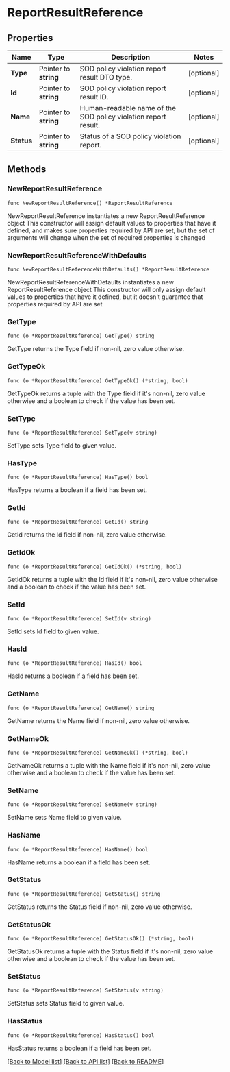 # ReportResultReference

## Properties

Name | Type | Description | Notes
------------ | ------------- | ------------- | -------------
**Type** | Pointer to **string** | SOD policy violation report result DTO type. | [optional] 
**Id** | Pointer to **string** | SOD policy violation report result ID. | [optional] 
**Name** | Pointer to **string** | Human-readable name of the SOD policy violation report result. | [optional] 
**Status** | Pointer to **string** | Status of a SOD policy violation report. | [optional] 

## Methods

### NewReportResultReference

`func NewReportResultReference() *ReportResultReference`

NewReportResultReference instantiates a new ReportResultReference object
This constructor will assign default values to properties that have it defined,
and makes sure properties required by API are set, but the set of arguments
will change when the set of required properties is changed

### NewReportResultReferenceWithDefaults

`func NewReportResultReferenceWithDefaults() *ReportResultReference`

NewReportResultReferenceWithDefaults instantiates a new ReportResultReference object
This constructor will only assign default values to properties that have it defined,
but it doesn't guarantee that properties required by API are set

### GetType

`func (o *ReportResultReference) GetType() string`

GetType returns the Type field if non-nil, zero value otherwise.

### GetTypeOk

`func (o *ReportResultReference) GetTypeOk() (*string, bool)`

GetTypeOk returns a tuple with the Type field if it's non-nil, zero value otherwise
and a boolean to check if the value has been set.

### SetType

`func (o *ReportResultReference) SetType(v string)`

SetType sets Type field to given value.

### HasType

`func (o *ReportResultReference) HasType() bool`

HasType returns a boolean if a field has been set.

### GetId

`func (o *ReportResultReference) GetId() string`

GetId returns the Id field if non-nil, zero value otherwise.

### GetIdOk

`func (o *ReportResultReference) GetIdOk() (*string, bool)`

GetIdOk returns a tuple with the Id field if it's non-nil, zero value otherwise
and a boolean to check if the value has been set.

### SetId

`func (o *ReportResultReference) SetId(v string)`

SetId sets Id field to given value.

### HasId

`func (o *ReportResultReference) HasId() bool`

HasId returns a boolean if a field has been set.

### GetName

`func (o *ReportResultReference) GetName() string`

GetName returns the Name field if non-nil, zero value otherwise.

### GetNameOk

`func (o *ReportResultReference) GetNameOk() (*string, bool)`

GetNameOk returns a tuple with the Name field if it's non-nil, zero value otherwise
and a boolean to check if the value has been set.

### SetName

`func (o *ReportResultReference) SetName(v string)`

SetName sets Name field to given value.

### HasName

`func (o *ReportResultReference) HasName() bool`

HasName returns a boolean if a field has been set.

### GetStatus

`func (o *ReportResultReference) GetStatus() string`

GetStatus returns the Status field if non-nil, zero value otherwise.

### GetStatusOk

`func (o *ReportResultReference) GetStatusOk() (*string, bool)`

GetStatusOk returns a tuple with the Status field if it's non-nil, zero value otherwise
and a boolean to check if the value has been set.

### SetStatus

`func (o *ReportResultReference) SetStatus(v string)`

SetStatus sets Status field to given value.

### HasStatus

`func (o *ReportResultReference) HasStatus() bool`

HasStatus returns a boolean if a field has been set.


[[Back to Model list]](../README.md#documentation-for-models) [[Back to API list]](../README.md#documentation-for-api-endpoints) [[Back to README]](../README.md)


